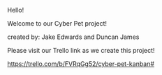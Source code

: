 Hello!

Welcome to our Cyber Pet project!

created by: Jake Edwards and Duncan James

Please visit our Trello link as we create this project!

https://trello.com/b/FVRqGg52/cyber-pet-kanban#
